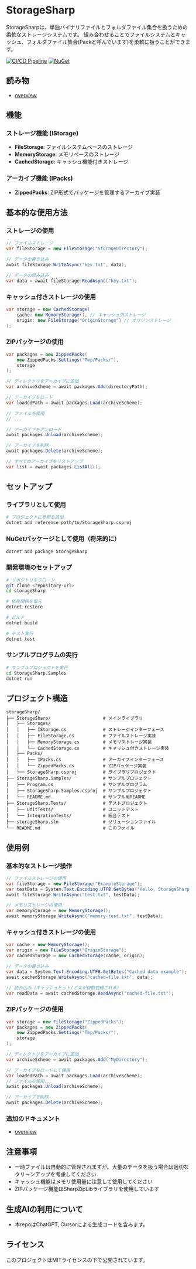 # StorageSharp

StorageSharpは、単独バイナリファイルとフォルダファイル集合を扱うための柔軟なストレージシステムです。
組み合わせることでファイルシステムとキャッシュ、フォルダファイル集合(Packと呼んでいます)を柔軟に扱うことができます。

[![CI/CD Pipeline](https://github.com/uisawara/storageSharp/actions/workflows/ci.yml/badge.svg)](https://github.com/uisawara/storageSharp/actions/workflows/ci.yml)
[![NuGet](https://img.shields.io/nuget/v/Mmzkworks.StorageSharp.svg)](https://www.nuget.org/packages/Mmzkworks.StorageSharp/)

## 読み物

- [overview](./Documents/overview.md)

## 機能

### ストレージ機能 (IStorage)

- **FileStorage**: ファイルシステムベースのストレージ
- **MemoryStorage**: メモリベースのストレージ
- **CachedStorage**: キャッシュ機能付きストレージ

### アーカイブ機能 (IPacks)

- **ZippedPacks**: ZIP形式でパッケージを管理するアーカイブ実装

## 基本的な使用方法

### ストレージの使用

```csharp
// ファイルストレージ
var fileStorage = new FileStorage("StorageDirectory");

// データの書き込み
await fileStorage.WriteAsync("key.txt", data);

// データの読み込み
var data = await fileStorage.ReadAsync("key.txt");
```

### キャッシュ付きストレージの使用

```csharp
var storage = new CachedStorage(
    cache: new MemoryStorage(), // キャッシュ用ストレージ
    origin: new FileStorage("OriginStorage") // オリジンストレージ
);
```

### ZIPパッケージの使用

```csharp
var packages = new ZippedPacks(
    new ZippedPacks.Settings("Tmp/Packs/"),
    storage
);

// ディレクトリをアーカイブに追加
var archiveScheme = await packages.Add(directoryPath);

// アーカイブをロード
var loadedPath = await packages.Load(archiveScheme);

// ファイルを使用
// ...

// アーカイブをアンロード
await packages.Unload(archiveScheme);

// アーカイブを削除
await packages.Delete(archiveScheme);

// すべてのアーカイブをリストアップ
var list = await packages.ListAll();
```

## セットアップ

### ライブラリとして使用

```bash
# プロジェクトに参照を追加
dotnet add reference path/to/StorageSharp.csproj
```

### NuGetパッケージとして使用（将来的に）

```bash
dotnet add package StorageSharp
```

### 開発環境のセットアップ

```bash
# リポジトリをクローン
git clone <repository-url>
cd storageSharp

# 依存関係を復元
dotnet restore

# ビルド
dotnet build

# テスト実行
dotnet test
```

### サンプルプログラムの実行

```bash
# サンプルプロジェクトを実行
cd StorageSharp.Samples
dotnet run
```

## プロジェクト構造

```
storageSharp/
├── StorageSharp/                    # メインライブラリ
│   ├── Storages/
│   │   ├── IStorage.cs              # ストレージインターフェース
│   │   ├── FileStorage.cs           # ファイルストレージ実装
│   │   ├── MemoryStorage.cs         # メモリストレージ実装
│   │   └── CachedStorage.cs         # キャッシュ付きストレージ実装
│   ├── Packs/
│   │   ├── IPacks.cs                # アーカイブインターフェース
│   │   └── ZippedPacks.cs           # ZIPパッケージ実装
│   └── StorageSharp.csproj          # ライブラリプロジェクト
├── StorageSharp.Samples/            # サンプルプロジェクト
│   ├── Program.cs                   # サンプルプログラム
│   ├── StorageSharp.Samples.csproj  # サンプルプロジェクト
│   └── README.md                    # サンプル用README
├── StorageSharp.Tests/              # テストプロジェクト
│   ├── UnitTests/                   # ユニットテスト
│   └── IntegrationTests/            # 統合テスト
├── storageSharp.sln                 # ソリューションファイル
└── README.md                        # このファイル
```

## 使用例

### 基本的なストレージ操作

```csharp
// ファイルストレージの使用
var fileStorage = new FileStorage("ExampleStorage");
var testData = System.Text.Encoding.UTF8.GetBytes("Hello, StorageSharp!");
await fileStorage.WriteAsync("test.txt", testData);

// メモリストレージの使用
var memoryStorage = new MemoryStorage();
await memoryStorage.WriteAsync("memory-test.txt", testData);
```

### キャッシュ付きストレージの使用

```csharp
var cache = new MemoryStorage();
var origin = new FileStorage("OriginStorage");
var cachedStorage = new CachedStorage(cache, origin);

// データの書き込み
var data = System.Text.Encoding.UTF8.GetBytes("Cached data example");
await cachedStorage.WriteAsync("cached-file.txt", data);

// 読み込み（キャッシュヒット/ミスが自動管理される）
var readData = await cachedStorage.ReadAsync("cached-file.txt");
```

### ZIPパッケージの使用

```csharp
var storage = new FileStorage("ZippedPacks");
var packages = new ZippedPacks(
    new ZippedPacks.Settings("Tmp/Packs/"),
    storage
);

// ディレクトリをアーカイブに追加
var archiveScheme = await packages.Add("MyDirectory");

// アーカイブをロードして使用
var loadedPath = await packages.Load(archiveScheme);
// ファイルを使用...
await packages.Unload(archiveScheme);

// アーカイブを削除
await packages.Delete(archiveScheme);
```

### 追加のドキュメント

- [overview](./Documents/overview.md)

## 注意事項

- 一時ファイルは自動的に管理されますが、大量のデータを扱う場合は適切なクリーンアップを考慮してください
- キャッシュ機能はメモリ使用量に注意して使用してください
- ZIPパッケージ機能はSharpZipLibライブラリを使用しています

## 生成AIの利用について

- 本repoはChatGPT, Cursorによる生成コードを含みます。

## ライセンス

このプロジェクトはMITライセンスの下で公開されています。 
